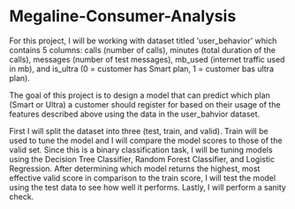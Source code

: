 # Megaline-Consumer-Analysis
For this project, I will be working with dataset titled 'user_behavior' which contains 5 columns: calls (number of calls), minutes (total duration of the calls), messages (number of test messages), mb_used (internet traffic used in mb), and is_ultra (0 = customer has Smart plan, 1 = customer bas ultra plan).

The goal of this project is to design a model that can predict which plan (Smart or Ultra) a customer should register for based on their usage of the features described above using the data in the user_bahvior dataset.

First I will split the dataset into three (test, train, and valid). Train will be used to tune the model and I will compare the model scores to those of the valid set. Since this is a binary classification task, I will be tuning models using the Decision Tree Classifier, Random Forest Classifier, and Logistic Regression. After determining which model returns the highest, most effective valid score in comparison to the train score, I will test the model using the test data to see how well it performs. Lastly, I will perform a sanity check.
